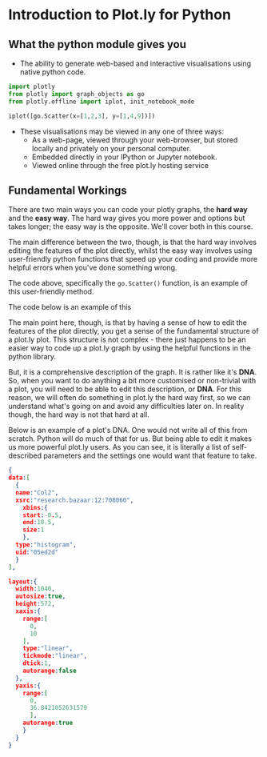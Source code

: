 # Introduction to Plot.ly for Python

## What the python module gives you
* The ability to generate web-based and interactive visualisations using native python code.

```python
import plotly
from plotly import graph_objects as go
from plotly.offline import iplot, init_notebook_mode

iplot([go.Scatter(x=[1,2,3], y=[1,4,9])])
```

* These visualisations may be viewed in any one of three ways:
  * As a web-page, viewed through your web-browser, but stored locally and privately on your personal computer.
  * Embedded directly in your IPython or Jupyter notebook.
  * Viewed online through the free plot.ly hosting service

## Fundamental Workings
There are two main ways you can code your plotly graphs, the **hard way** and the **easy way**.  The hard way gives you more power and options but takes longer;  the easy way is the opposite.  We'll cover both in this course.

The main difference between the two, though, is that the hard way involves editing the features of the plot directly, whilst the easy way involves using user-friendly python functions that speed up your coding and provide more helpful errors when you've done something wrong.

The code above, specifically the ```go.Scatter()``` function, is an example of this user-friendly method.

The code below is an example of this


The main point here, though, is that by having a sense of how to edit the features of the plot directly, you get a sense of the fundamental structure of a plot.ly plot.  This structure is not complex - there just happens to be an easier way to code up a plot.ly graph by using the helpful functions in the python library.  

But, it is a comprehensive description of the graph.  It is rather like it's **DNA**.  So, when you want to do anything a bit more customised or non-trivial with a plot, you will need to be able to edit this description, or **DNA**.  For this reason, we will often do something in plot.ly the hard way first, so we can understand what's going on and avoid any difficulties later on.  In reality though, the hard way is not that hard at all.

Below is an example of a plot's DNA.  One would not write all of this from scratch.  Python will do much of that for us.  But being able to edit it makes us more powerful plot.ly users.  As you can see, it is literally a list of self-described parameters and the settings one would want that feature to take.

```JSON
{
data:[
  {
  name:"Col2",
  xsrc:"research.bazaar:12:708060",
    xbins:{
    start:-0.5,
    end:10.5,
    size:1
    },
  type:"histogram",
  uid:"05ed2d"
  }
],

layout:{
  width:1040,
  autosize:true,
  height:572,
  xaxis:{
    range:[
      0,
      10
    ],
    type:"linear",
    tickmode:"linear",
    dtick:1,
    autorange:false
  },
  yaxis:{
    range:[
      0,
      36.8421052631579
      ],
    autorange:true
    }
  }
}
```


